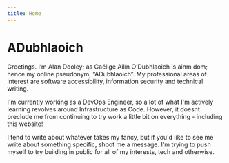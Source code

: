 ```yaml
---
title: Home
---
```


# ADubhlaoich
Greetings. I’m Alan Dooley; as Gaélige Ailín O’Dubhlaoich is ainm dom; hence my online pseudonym, “ADubhlaoich”. My professional areas of interest are software accessibility, information security and technical writing.

I'm currently working as a DevOps Engineer, so a lot of what I'm actively learning revolves around Infrastructure as Code. However, it doesnt preclude me from continuing to try work a little bit on everything - including this website!

I tend to write about whatever takes my fancy, but if you'd like to see me write about something specific, shoot me a message. I'm trying to push myself to try building in public for all of my interests, tech and otherwise.